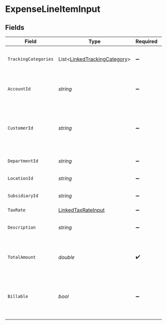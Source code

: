 # ExpenseLineItemInput


## Fields

| Field                                                                             | Type                                                                              | Required                                                                          | Description                                                                       | Example                                                                           |
| --------------------------------------------------------------------------------- | --------------------------------------------------------------------------------- | --------------------------------------------------------------------------------- | --------------------------------------------------------------------------------- | --------------------------------------------------------------------------------- |
| `TrackingCategories`                                                              | List<[LinkedTrackingCategory](../../Models/Components/LinkedTrackingCategory.md)> | :heavy_minus_sign:                                                                | A list of linked tracking categories.                                             |                                                                                   |
| `AccountId`                                                                       | *string*                                                                          | :heavy_minus_sign:                                                                | The unique identifier for the ledger account.                                     | 123456                                                                            |
| `CustomerId`                                                                      | *string*                                                                          | :heavy_minus_sign:                                                                | The ID of the customer this expense item is linked to.                            | 12345                                                                             |
| `DepartmentId`                                                                    | *string*                                                                          | :heavy_minus_sign:                                                                | The ID of the department                                                          | 12345                                                                             |
| `LocationId`                                                                      | *string*                                                                          | :heavy_minus_sign:                                                                | The ID of the location                                                            | 12345                                                                             |
| `SubsidiaryId`                                                                    | *string*                                                                          | :heavy_minus_sign:                                                                | The ID of the subsidiary                                                          | 12345                                                                             |
| `TaxRate`                                                                         | [LinkedTaxRateInput](../../Models/Components/LinkedTaxRateInput.md)               | :heavy_minus_sign:                                                                | N/A                                                                               |                                                                                   |
| `Description`                                                                     | *string*                                                                          | :heavy_minus_sign:                                                                | The expense line item description                                                 | Travel US.                                                                        |
| `TotalAmount`                                                                     | *double*                                                                          | :heavy_check_mark:                                                                | The total amount of the expense line item.                                        | 275                                                                               |
| `Billable`                                                                        | *bool*                                                                            | :heavy_minus_sign:                                                                | Boolean that indicates if the line item is billable or not.                       | true                                                                              |